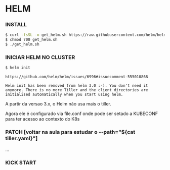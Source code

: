 # HELM

### INSTALL 

```bash
$ curl -fsSL -o get_helm.sh https://raw.githubusercontent.com/helm/helm/main/scripts/get-helm-3
$ chmod 700 get_helm.sh
$ ./get_helm.sh
```


### INICIAR HELM NO CLUSTER

```bash
$ helm init
```

    https://github.com/helm/helm/issues/6996#issuecomment-555010868

    Helm init has been removed from helm 3.0 :-). You don't need it anymore. There is no more Tiller and the client directories are initialised automatically when you start using helm.

A partir da versao 3.x, o Helm não usa mais o tiller. 

Agora ele é configurado via file.conf onde pode ser setado a KUBECONF para ter acesso ao contexto do K8s


### PATCH [voltar na aula para estudar o --path="${cat tiller.yaml}"]

... 


### KICK START

```bash

```


